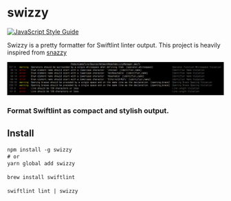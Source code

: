 # swizzy 
[![JavaScript Style Guide](https://img.shields.io/badge/code_style-standard-brightgreen.svg)](https://standardjs.com)

Swizzy is a pretty formatter for Swiftlint linter output. This project is heavily inspired from [snazzy](https://github.com/feross/snazzy)

[standard-url]: https://standardjs.com

![JavaScript Style Guide](./output.png)

### Format Swiftlint as compact and stylish output.

## Install
```
npm install -g swizzy
# or
yarn global add swizzy

brew install swiftlint

swiftlint lint | swizzy
```
